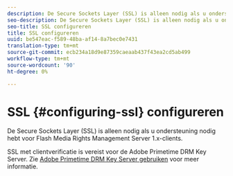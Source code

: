 ```yaml
---
description: De Secure Sockets Layer (SSL) is alleen nodig als u ondersteuning nodig hebt voor Flash Media Rights Management Server 1.x-clients.
seo-description: De Secure Sockets Layer (SSL) is alleen nodig als u ondersteuning nodig hebt voor Flash Media Rights Management Server 1.x-clients.
seo-title: SSL configureren
title: SSL configureren
uuid: be547eac-f589-48ba-af14-8a7bec0e7431
translation-type: tm+mt
source-git-commit: ecb234a18d9e87359caeaab437f43ea2cd5ab499
workflow-type: tm+mt
source-wordcount: '90'
ht-degree: 0%

---
```



# SSL {#configuring-ssl} configureren

De Secure Sockets Layer (SSL) is alleen nodig als u ondersteuning nodig hebt voor Flash Media Rights Management Server 1.x-clients.

SSL met clientverificatie is vereist voor de Adobe Primetime DRM Key Server. Zie [Adobe Primetime DRM Key Server gebruiken](../../using-the-drm-key-server/requirements.md) voor meer informatie.
